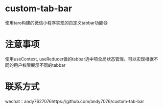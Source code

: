 # custom-tab-bar
使用taro构建的微信小程序实现的自定义tabbar功能😋

# 注意事项
使用useContext, useReducer做的tabbar选中项全局状态管理，可以实现根据不同的用户权限展示不同的tabbar

# 联系方式
wechat：andy7627076https://github.com/andy7076/custom-tab-bar
